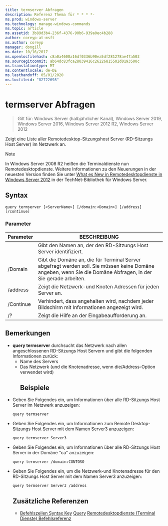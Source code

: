 ```yaml
---
title: termserver Abfragen
description: Referenz Thema für * * * *-
ms.prod: windows-server
ms.technology: manage-windows-commands
ms.topic: article
ms.assetid: 3b89d3b4-236f-4376-90b6-939a0ec4b288
author: coreyp-at-msft
ms.author: coreyp
manager: dongill
ms.date: 10/16/2017
ms.openlocfilehash: c8a0a4608a16df0336b90ea5df281278ae47a503
ms.sourcegitcommit: ab64dc83fca28039416c26226815502d0193500c
ms.translationtype: MT
ms.contentlocale: de-DE
ms.lasthandoff: 05/01/2020
ms.locfileid: "82722698"
---
```

# <a name="query-termserver"></a>termserver Abfragen

> Gilt für: Windows Server (halbjährlicher Kanal), Windows Server 2019, Windows Server 2016, Windows Server 2012 R2, Windows Server 2012

Zeigt eine Liste aller Remotedesktop-Sitzungshost Server (RD-Sitzungs Host Server) im Netzwerk an.

> [!NOTE]
> In Windows Server 2008 R2 heißen die Terminaldienste nun Remotedesktopdienste. Weitere Informationen zu den Neuerungen in der neuesten Version finden Sie unter [What es New in Remotedesktopdienste in Windows Server 2012](https://technet.microsoft.com/library/hh831527) in der TechNet-Bibliothek für Windows Server.
> ## <a name="syntax"></a>Syntax
> ```
> query termserver [<ServerName>] [/domain:<Domain>] [/address] [/continue]
> ```
> ### <a name="parameters"></a>Parameter
> 
> |    Parameter     |                                                                        BESCHREIBUNG                                                                         |
> |------------------|------------------------------------------------------------------------------------------------------------------------------------------------------------|
> |   <ServerName>   |                                               Gibt den Namen an, der den RD-Sitzungs Host Server identifiziert.                                               |
> | /Domain<Domain> | Gibt die Domäne an, die für Terminal Server abgefragt werden soll. Sie müssen keine Domäne angeben, wenn Sie die Domäne Abfragen, in der Sie gerade arbeiten. |
> |     /address     |                                                  Zeigt die Netzwerk-und Knoten Adressen für jeden Server an.                                                  |
> |    /Continue     |                                              Verhindert, dass angehalten wird, nachdem jeder Bildschirm mit Informationen angezeigt wird.                                               |
> |        /?        |                                                            Zeigt die Hilfe an der Eingabeaufforderung an.                                                            |
> 
> ## <a name="remarks"></a>Bemerkungen
> - **query termserver** durchsucht das Netzwerk nach allen angeschlossenen RD-Sitzungs Host Servern und gibt die folgenden Informationen zurück:
>   - Name des Servers
>   - Das Netzwerk (und die Knotenadresse, wenn die/Address-Option verwendet wird)
>     ## <a name="examples"></a>Beispiele
> - Geben Sie Folgendes ein, um Informationen über alle RD-Sitzungs Host Server im Netzwerk anzuzeigen:
>   ```
>   query termserver
>   ```
> - Geben Sie Folgendes ein, um Informationen zum Remote Desktop-Sitzungs Host Server mit dem Namen Server3 anzuzeigen:
>   ```
>   query termserver Server3
>   ```
> - Geben Sie Folgendes ein, um Informationen über alle RD-Sitzungs Host Server in der Domäne "ca" anzuzeigen:
>   ```
>   query termserver /domain:CONTOSO
>   ```
> - Geben Sie Folgendes ein, um die Netzwerk-und Knotenadresse für den RD-Sitzungs Host Server mit dem Namen Server3 anzuzeigen:
>   ```
>   query termserver Server3 /address
>   ```
>   ## <a name="additional-references"></a>Zusätzliche Referenzen
>   - [Befehlszeilen Syntax Key](command-line-syntax-key.md)
>   [Query](query.md)
>   [Remotedesktopdienste (Terminal Dienste) Befehlsreferenz](remote-desktop-services-terminal-services-command-reference.md)
